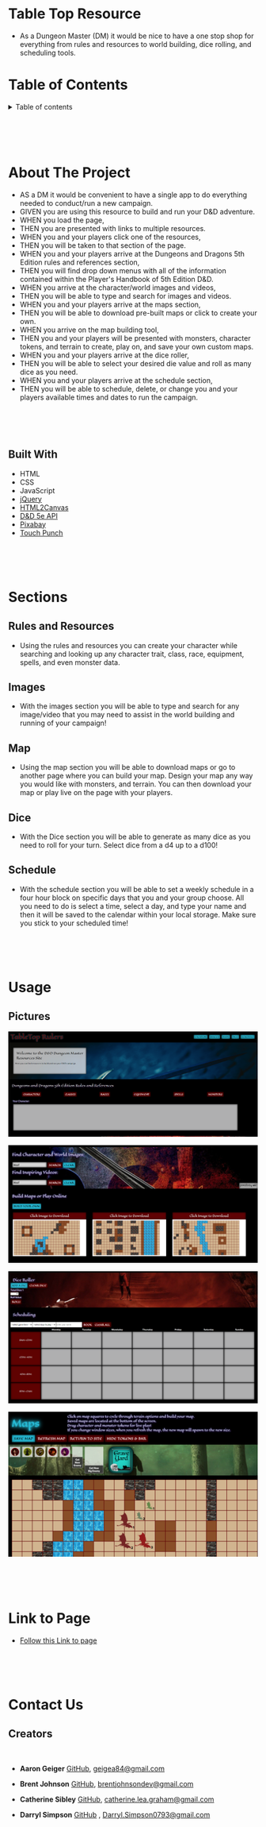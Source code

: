 # Table Top Resource

* As a Dungeon Master (DM) it would be nice to have a one stop shop for everything from rules and resources to world building, dice rolling, and scheduling tools.

# Table of Contents

<details>
<summary> Table of contents</summary>

 * [About the Project](#About-The-Project)
    * [Built With](#built-with)
* [Sections](#sections)
    * [Character List](#Character-list)
    * [Images](#images)
    * [Map](#map)
    * [Dice](#dice)
    * [Schedule](#schedule)

* [Usage](#usage)
    * [Pictures](#pictures)

* [Link to Page](#link-to-page)

* [Contact](#contact-us)
    * [Creators](#creators)

</details>


</br>
</br>
</br>
</br>




# About The Project

* AS a DM it would be convenient to have a single app to do everything needed to conduct/run a new campaign.
* GIVEN you are using this resource to build and run your D&D adventure.
* WHEN you load the page,
* THEN you are presented with links to multiple resources.
* WHEN you and your players click one of the resources,
* THEN you will be taken to that section of the page.
* WHEN you and your players arrive at the Dungeons and Dragons 5th Edition rules and references section,
* THEN you will find drop down menus with all of the information contained within the Player's Handbook of 5th Edition D&D. 
* WHEN you arrive at the character/world images and videos,
* THEN you will be able to type and search for images and videos.
* WHEN you and your players arrive at the maps section,
* THEN you will be able to download pre-built maps or click to create your own.
* WHEN you arrive on the map building tool,
* THEN you and your players will be presented with monsters, character tokens, and terrain to create, play on, and save your own custom maps.
* WHEN you and your players arrive at the dice roller,
* THEN you will be able to select your desired die value and roll as many dice as you need.
* WHEN you and your players arrive at the schedule section,
* THEN you will be able to schedule, delete, or change you and your players available times and dates to run the campaign.

</br>
</br>
</br>

## Built With
 * HTML
 * CSS 
 * JavaScript
 * [jQuery](https://jquery.com/)
 * [HTML2Canvas](https://html2canvas.hertzen.com/)
 * [D&D 5e API](https://www.dnd5eapi.co/)
 * [Pixabay](https://pixabay.com/)
 * [Touch Punch](https://github.com/furf/jquery-ui-touch-punch)


</br>
</br>
</br>

# Sections

## Rules and Resources
* Using the rules and resources you can create your character while searching and looking up any character trait, class, race, equipment, spells, and even monster data.

## Images
* With the images section you will be able to type and search for any image/video that you may need to assist in the world building and running of your campaign!

## Map
* Using the map section you will be able to download maps or go to another page where you can build your map. Design your map any way you would like with monsters, and terrain. You can then download your map or play live on the page with your players.

## Dice
* With the Dice section you will be able to generate as many dice as you need to roll for your turn. Select dice from a d4 up to a d100!

## Schedule

* With the schedule section you will be able to set a weekly schedule in a four hour block on specific days that you and your group choose. All you need to do is select a time, select a day, and type your name and then it will be saved to the calendar within your local storage. Make sure you stick to your scheduled time!

</br>
</br>
</br>

# Usage

## Pictures

![ScreenShot1of3](assets/images/image00.png)

![ScreenShot2of3](assets/images/image01-2.png)

![ScreenShot3of3](assets/images/image02.png)

![ScreenShot3of3](assets/images/map-mockup.png)

</br>
</br>
</br>

# Link to Page

* [Follow this Link to page](https://cgsdesign.github.io/table-top-resource/)

</br>
</br>
</br>

# Contact Us

## Creators
</br>

* **Aaron Geiger** [GitHub](https://github.com/geigea84), [geigea84@gmail.com](mailto:geigea84@gmail.com)

* **Brent Johnson** [GitHub](https://github.com/uberbrent), [brentjohnsondev@gmail.com](mailto:brentjohnsondev@gmail.com)

* **Catherine Sibley** [GitHub](https://github.com/cgsdesign), [catherine.lea.graham@gmail.com](mailto:catherine.lea.graham@gmail.com)

* **Darryl Simpson** [GitHub](https://github.com/DarrylSimpson) , [Darryl.Simpson0793@gmail.com](mailto:Darryl.Simpson0793@gmail.com)

